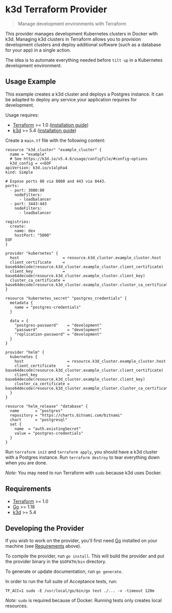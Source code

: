 # k3d Terraform Provider

> Manage development environments with Terraform

This provider manages development Kubernetes clusters in Docker with k3d.
Managing k3d clusters in Terraform allows you to provision development clusters
and deploy additional software (such as a database for your app) in a single action.

The idea is to automate everything needed before `tilt up` in a Kubernetes
development environment.

## Usage Example

This example creates a k3d cluster and deploys a Postgres instance.
It can be adapted to deploy any service your application requires for development.

Usage requires:
- [Terraform](https://www.terraform.io/downloads.html) >= 1.0 ([installation guide](https://developer.hashicorp.com/terraform/tutorials/aws-get-started/install-cli#install-terraform))
- [k3d](https://k3d.io/v5.4.6/) >= 5.4 ([installation guide](https://k3d.io/v5.4.6/#installation))

Create a `main.tf` file with the following content:

```hcl
resource "k3d_cluster" "example_cluster" {
  name = "example"
  # See https://k3d.io/v5.4.6/usage/configfile/#config-options
  k3d_config = <<EOF
apiVersion: k3d.io/v1alpha4
kind: Simple

# Expose ports 80 via 8080 and 443 via 8443.
ports:
  - port: 3080:80
    nodeFilters:
      - loadbalancer
  - port: 3443:443
    nodeFilters:
      - loadbalancer

registries:
  create:
    name: dev
    hostPort: "5000"
EOF
}

provider "kubernetes" {
  host                   = resource.k3d_cluster.example_cluster.host
  client_certificate     = base64decode(resource.k3d_cluster.example_cluster.client_certificate)
  client_key             = base64decode(resource.k3d_cluster.example_cluster.client_key)
  cluster_ca_certificate = base64decode(resource.k3d_cluster.example_cluster.cluster_ca_certificate)
}

resource "kubernetes_secret" "postgres_credentials" {
  metadata {
    name = "postgres-credentials"
  }

  data = {
    "postgres-password"    = "development"
    "password"             = "development"
    "replication-password" = "development"
  }
}

provider "helm" {
  kubernetes {
    host                   = resource.k3d_cluster.example_cluster.host
    client_certificate     = base64decode(resource.k3d_cluster.example_cluster.client_certificate)
    client_key             = base64decode(resource.k3d_cluster.example_cluster.client_key)
    cluster_ca_certificate = base64decode(resource.k3d_cluster.example_cluster.cluster_ca_certificate)
  }
}

resource "helm_release" "database" {
  name       = "postgres"
  repository = "https://charts.bitnami.com/bitnami"
  chart      = "postgresql"
  set {
    name  = "auth.existingSecret"
    value = "postgres-credentials"
  }
}
```

Run `terraform init` and `terraform apply`, you should have a k3d cluster with a Postgres instance.
Run `terraform destroy` to tear everything down when you are done.

*Note:* You may need to run Terraform with `sudo` because k3d uses Docker.

## Requirements

- [Terraform](https://www.terraform.io/downloads.html) >= 1.0
- [Go](https://golang.org/doc/install) >= 1.18
- [k3d](https://k3d.io/v5.4.6/) >= 5.4

## Developing the Provider

If you wish to work on the provider, you'll first need [Go](http://www.golang.org) installed on your machine (see [Requirements](#requirements) above).

To compile the provider, run `go install`. This will build the provider and put the provider binary in the `$GOPATH/bin` directory.

To generate or update documentation, run `go generate`.

In order to run the full suite of Acceptance tests, run:

```
TF_ACC=1 sudo -E /usr/local/go/bin/go test ./... -v -timeout 120m
```

*Note:* `sudo` is required because of Docker. Running tests only creates local resources.
